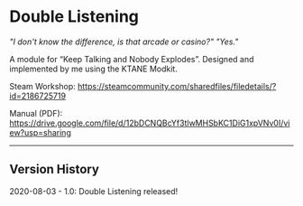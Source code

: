 # Double Listening
*"I don't know the difference, is that arcade or casino?" "Yes."*

A module for “Keep Talking and Nobody Explodes”. Designed and implemented by me using the KTANE Modkit.

Steam Workshop: https://steamcommunity.com/sharedfiles/filedetails/?id=2186725719

Manual (PDF): https://drive.google.com/file/d/12bDCNQBcYf3tlwMHSbKC1DiG1xpVNv0I/view?usp=sharing

---
## Version History

2020-08-03 - 1.0: Double Listening released! 
